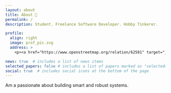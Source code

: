 ```yaml
---
layout: about
title: About 👋
permalink: /
description: Student. Freelance Software Developer. Hobby Tinkerer.

profile:
  align: right
  image: prof_pic.svg
  address: >
    <p><a href="https://www.openstreetmap.org/relation/62581" target="_blank">Darmstadt, Germany</a></p>

news: true  # includes a list of news items
selected_papers: false # includes a list of papers marked as "selected={true}"
social: true  # includes social icons at the bottom of the page
---
```


Am a passionate about building smart and robust systems.
